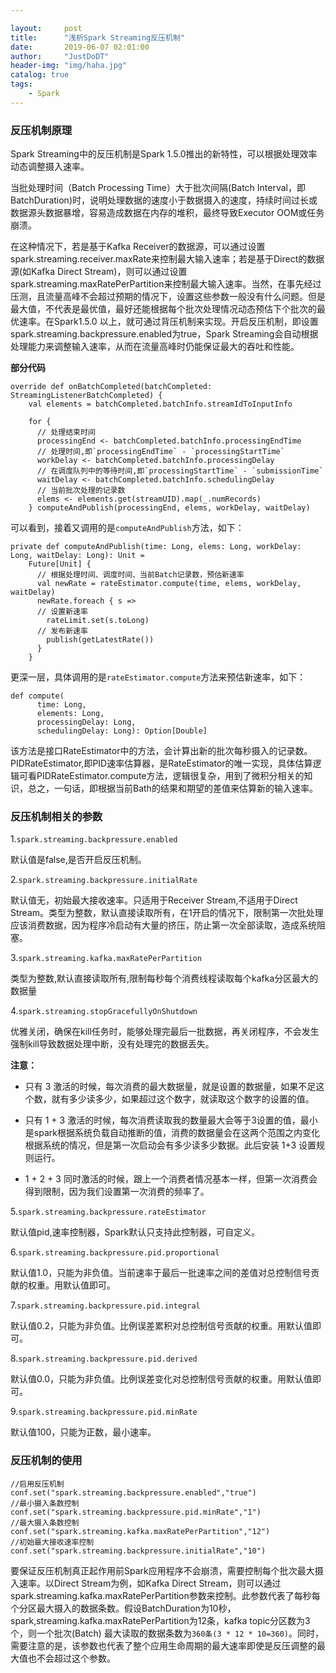 ```yaml
---

layout:     post
title:      "浅析Spark Streaming反压机制"
date:       2019-06-07 02:01:00
author:     "JustDoDT"
header-img: "img/haha.jpg"
catalog: true
tags:
    - Spark
---
```




### 反压机制原理

Spark Streaming中的反压机制是Spark 1.5.0推出的新特性，可以根据处理效率动态调整摄入速率。

当批处理时间（Batch Processing Time）大于批次间隔(Batch Interval，即BatchDuration)时，说明处理数据的速度小于数据摄入的速度，持续时间过长或数据源头数据暴增，容易造成数据在内存的堆积，最终导致Executor OOM或任务崩溃。

在这种情况下，若是基于Kafka Receiver的数据源，可以通过设置spark.streaming.receiver.maxRate来控制最大输入速率；若是基于Direct的数据源(如Kafka Direct Stream)，则可以通过设置spark.streaming.maxRatePerPartition来控制最大输入速率。当然，在事先经过压测，且流量高峰不会超过预期的情况下，设置这些参数一般没有什么问题。但是最大值，不代表是最优值，最好还能根据每个批次处理情况动态预估下个批次的最优速率。在Spark1.5.0 以上，就可通过背压机制来实现。开启反压机制，即设置spark.streaming.backpressure.enabled为true，Spark Streaming会自动根据处理能力来调整输入速率，从而在流量高峰时仍能保证最大的吞吐和性能。

**部分代码**

~~~
override def onBatchCompleted(batchCompleted: StreamingListenerBatchCompleted) {
    val elements = batchCompleted.batchInfo.streamIdToInputInfo

    for {
      // 处理结束时间
      processingEnd <- batchCompleted.batchInfo.processingEndTime
      // 处理时间,即`processingEndTime` - `processingStartTime`
      workDelay <- batchCompleted.batchInfo.processingDelay
      // 在调度队列中的等待时间,即`processingStartTime` - `submissionTime`
      waitDelay <- batchCompleted.batchInfo.schedulingDelay
      // 当前批次处理的记录数
      elems <- elements.get(streamUID).map(_.numRecords)
    } computeAndPublish(processingEnd, elems, workDelay, waitDelay)

~~~



可以看到，接着又调用的是`computeAndPublish`方法，如下：

~~~
private def computeAndPublish(time: Long, elems: Long, workDelay: Long, waitDelay: Long): Unit =
    Future[Unit] {
      // 根据处理时间、调度时间、当前Batch记录数，预估新速率
      val newRate = rateEstimator.compute(time, elems, workDelay, waitDelay)
      newRate.foreach { s =>
      // 设置新速率
        rateLimit.set(s.toLong)
      // 发布新速率
        publish(getLatestRate())
      }
    }

~~~



更深一层，具体调用的是`rateEstimator.compute`方法来预估新速率，如下：

~~~
def compute(
      time: Long,
      elements: Long,
      processingDelay: Long,
      schedulingDelay: Long): Option[Double]
~~~



该方法是接口RateEstimator中的方法，会计算出新的批次每秒摄入的记录数。PIDRateEstimator,即PID速率估算器，是RateEstimator的唯一实现，具体估算逻辑可看PIDRateEstimator.compute方法，逻辑很复杂，用到了微积分相关的知识，总之，一句话，即根据当前Bath的结果和期望的差值来估算新的输入速率。

### 反压机制相关的参数

1.`spark.streaming.backpressure.enabled`

默认值是false,是否开启反压机制。

2.`spark.streaming.backpressure.initialRate`

默认值无，初始最大接收速率。只适用于Receiver Stream,不适用于Direct Stream。类型为整数，默认直接读取所有，在1开启的情况下，限制第一次批处理应该消费数据，因为程序冷启动有大量的挤压，防止第一次全部读取，造成系统阻塞。

3.`spark.streaming.kafka.maxRatePerPartition`

类型为整数,默认直接读取所有,限制每秒每个消费线程读取每个kafka分区最大的数据量

4.`spark.streaming.stopGracefullyOnShutdown`

优雅关闭，确保在kill任务时，能够处理完最后一批数据，再关闭程序，不会发生强制kill导致数据处理中断，没有处理完的数据丢失。

**注意：**


- 只有 3 激活的时候，每次消费的最大数据量，就是设置的数据量，如果不足这个数，就有多少读多少，如果超过这个数字，就读取这个数字的设置的值。

- 只有 1 + 3 激活的时候，每次消费读取我的数量最大会等于3设置的值，最小是spark根据系统负载自动推断的值，消费的数据量会在这两个范围之内变化根据系统的情况，但是第一次启动会有多少读多少数据。此后安装 1+3 设置规则运行。

- 1 + 2 + 3 同时激活的时候，跟上一个消费者情况基本一样，但第一次消费会得到限制，因为我们设置第一次消费的频率了。




5.`spark.streaming.backpressure.rateEstimator`

默认值pid,速率控制器，Spark默认只支持此控制器，可自定义。

6.`spark.streaming.backpressure.pid.proportional`

默认值1.0，只能为非负值。当前速率于最后一批速率之间的差值对总控制信号贡献的权重。用默认值即可。

7.`spark.streaming.backpressure.pid.integral`

默认值0.2，只能为非负值。比例误差累积对总控制信号贡献的权重。用默认值即可。

8.`spark.streaming.backpressure.pid.derived`

默认值0.0，只能为非负值。比例误差变化对总控制信号贡献的权重。用默认值即可。

9.`spark.streaming.backpressure.pid.minRate`

默认值100，只能为正数，最小速率。

### 反压机制的使用

~~~
//启用反压机制
conf.set("spark.streaming.backpressure.enabled","true")
//最小摄入条数控制
conf.set("spark.streaming.backpressure.pid.minRate","1")
//最大摄入条数控制
conf.set("spark.streaming.kafka.maxRatePerPartition","12")
//初始最大接收速率控制
conf.set("spark.streaming.backpressure.initialRate","10")    

~~~



要保证反压机制真正起作用前Spark应用程序不会崩溃，需要控制每个批次最大摄入速率。以Direct Stream为例，如Kafka Direct Stream，则可以通过
spark.streaming.kafka.maxRatePerPartition参数来控制。此参数代表了每秒每个分区最大摄入的数据条数。假设BatchDuration为10秒，
spark,streaming.kafka.maxRatePerPartition为12条，kafka topic分区数为3个，则一个批次(Batch) 最大读取的数据条数为`360条(3 * 12 * 10=360)`。同时，需要注意的是，该参数也代表了整个应用生命周期的最大速率即使是反压调整的最大值也不会超过这个参数。



















